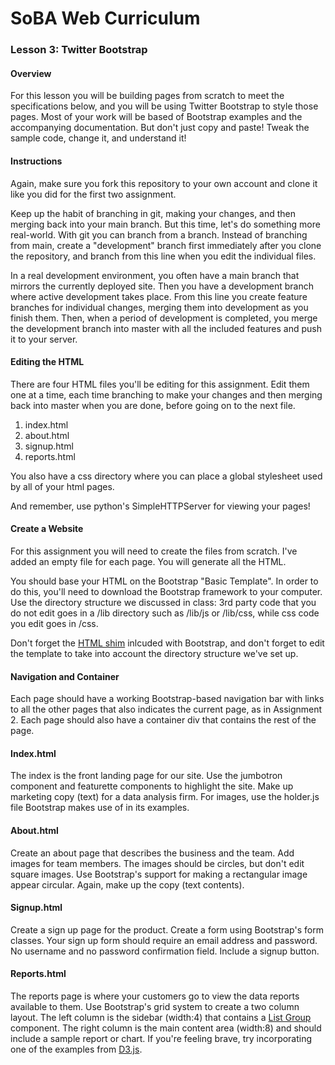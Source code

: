 # SoBA Web Curriculum

### Lesson 3: Twitter Bootstrap

#### Overview

For this lesson you will be building pages from scratch to meet the specifications below, and you will be using Twitter Bootstrap to style those pages. Most of your work will be based of Bootstrap examples and the accompanying documentation. But don't just copy and paste! Tweak the sample code, change it, and understand it!

#### Instructions

Again, make sure you fork this repository to your own account and clone it like you did for the first two assignment.

Keep up the habit of branching in git, making your changes, and then merging back into your main branch. But this time, let's do something  more real-world. With git you can branch from a branch. Instead of branching from main, create a "development" branch first immediately after you clone the repository, and branch from this line when you edit the individual files.

In a real development environment, you often have a main branch that mirrors the currently deployed site. Then you have a development branch where active development takes place. From this line you create feature branches for individual changes, merging them into development as you finish them. Then, when a period of development is completed, you merge the development branch into master with all the included features and push it to your server.

#### Editing the HTML

There are four HTML files you'll be editing for this assignment. Edit them one at a time, each time branching to make your changes and then merging back into master when you are done, before going on to the next file.

1. index.html
2. about.html
3. signup.html
4. reports.html

You also have a css directory where you can place a global stylesheet used by all of your html pages.

And remember, use python's SimpleHTTPServer for viewing your pages!

#### Create a Website

For this assignment you will need to create the files from scratch. I've added an empty file for each page. You will generate all the HTML. 

You should base your HTML on the Bootstrap "Basic Template". In order to do this, you'll need to download the Bootstrap framework to your computer. Use the directory structure we discussed in class: 3rd party code that you do not edit goes in a /lib directory such as /lib/js or /lib/css, while css code you edit goes in /css.

Don't forget the [HTML shim](http://en.wikipedia.org/wiki/HTML5_Shiv) inlcuded with Bootstrap, and don't forget to edit the template to take into account the directory structure we've set up.

#### Navigation and Container

Each page should have a working Bootstrap-based navigation bar with links to all the other pages that also indicates the current page, as in Assignment 2. Each page should also have a container div that contains the rest of the page.

#### Index.html

The index is the front landing page for our site. Use the jumbotron component and featurette components to highlight the site. Make up marketing copy (text) for a data analysis firm. For images, use the holder.js file Bootstrap makes use of in its examples.

#### About.html

Create an about page that describes the business and the team. Add images for team members. The images should be circles, but don't edit square images. Use Bootstrap's support for making a rectangular image appear circular. Again, make up the copy (text contents).

#### Signup.html

Create a sign up page for the product. Create a form using Bootstrap's form classes. Your sign up form should require an email address and password. No username and no password confirmation field. Include a signup button.

#### Reports.html

The reports page is where your customers go to view the data reports available to them. Use Bootstrap's grid system to create a two column layout. The left column is the sidebar (width:4) that contains a [List Group](http://getbootstrap.com/components/#list-group) component. The right column is the main content area (width:8) and should include a sample report or chart. If you're feeling brave, try incorporating one of the examples from [D3.js](http://d3js.org/).